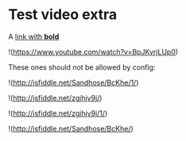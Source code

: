 Test video extra
================

A [link with **bold**](http://example.com)

!(https://www.youtube.com/watch?v=BpJKvrjLUp0)

These ones should not be allowed by config:

!(http://jsfiddle.net/Sandhose/BcKhe/1/)

!(http://jsfiddle.net/zgjhjv9j/)

!(http://jsfiddle.net/zgjhjv9j/1/)

!(http://jsfiddle.net/Sandhose/BcKhe/)
